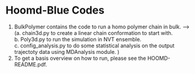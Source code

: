 # Hoomd-Blue Codes
  1. BulkPolymer contains the code to run a homo polymer chain in bulk. --> <br>
    (a. chain3d.py to create a linear chain conformation to start with. <br> 
     b. Poly3d.py to run the simulation in NVT ensemble. <br> 
     c. config_analysis.py to do some statistical analysis on the output trajectoty data using MDAnalysis module.
    )
  2. To get a basis overview on how to run, please see the HOOMD-README.pdf.
